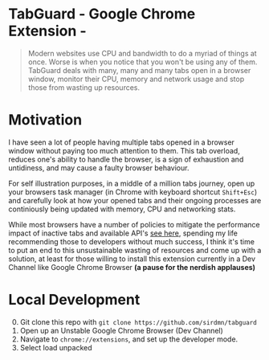 # TabGuard - Google Chrome Extension -

> Modern websites use CPU and bandwidth to do a myriad of things at once. Worse is when you notice that you won't be using any of them. TabGuard deals with many, many and many tabs open in a browser window, monitor their CPU, memory and network usage and stop those from wasting up resources.

# Motivation

I have seen a lot of people having multiple tabs opened in a browser window without paying too much attention to them. This tab overload, reduces one's ability to handle the browser, is a sign of exhaustion and untidiness, and may cause a faulty browser behaviour.

For self illustration purposes, in a middle of a million tabs journey, open up your browsers task manager (in Chrome with keyboard shortcut `Shift+Esc`) and carefully look at how your opened tabs and their ongoing processes are continiously being updated with memory, CPU and networking stats.

While most browsers have a number of policies to mitigate the performance impact of inactive tabs and available API's [see here](https://developer.mozilla.org/en-US/docs/Web/API/Page_Visibility_API#policies_in_place_to_aid_background_page_performance), spending my life recommending those to developers without much success, I think it's time to put an end to this unsustainable wasting of resources and come up with a solution, at least for those willing to install this extension currently in a Dev Channel like Google Chrome Browser **(a pause for the nerdish applauses)**

# Local Development

0. Git clone this repo with `git clone https://github.com/sirdmn/tabguard`
1. Open up an Unstable Google Chrome Browser (Dev Channel)
2. Navigate to `chrome://extensions`, and set up the developer mode.
3. Select load unpacked
